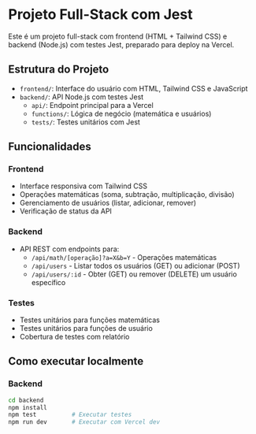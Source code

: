 # Projeto Full-Stack com Jest

Este é um projeto full-stack com frontend (HTML + Tailwind CSS) e backend (Node.js) com testes Jest, preparado para deploy na Vercel.

## Estrutura do Projeto

- `frontend/`: Interface do usuário com HTML, Tailwind CSS e JavaScript
- `backend/`: API Node.js com testes Jest
  - `api/`: Endpoint principal para a Vercel
  - `functions/`: Lógica de negócio (matemática e usuários)
  - `tests/`: Testes unitários com Jest

## Funcionalidades

### Frontend
- Interface responsiva com Tailwind CSS
- Operações matemáticas (soma, subtração, multiplicação, divisão)
- Gerenciamento de usuários (listar, adicionar, remover)
- Verificação de status da API

### Backend
- API REST com endpoints para:
  - `/api/math/[operação]?a=X&b=Y` - Operações matemáticas
  - `/api/users` - Listar todos os usuários (GET) ou adicionar (POST)
  - `/api/users/:id` - Obter (GET) ou remover (DELETE) um usuário específico

### Testes
- Testes unitários para funções matemáticas
- Testes unitários para funções de usuário
- Cobertura de testes com relatório

## Como executar localmente

### Backend
```bash
cd backend
npm install
npm test          # Executar testes
npm run dev       # Executar com Vercel dev
